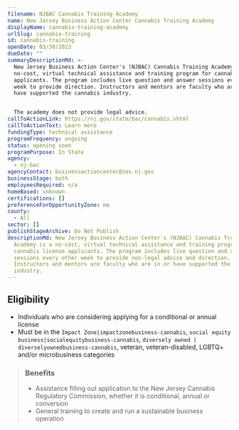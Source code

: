 ```yaml
---
filename: NJBAC Cannabis Training Academy
name: New Jersey Business Action Center Cannabis Training Academy
displayName: cannabis-training-academy
urlSlug: cannabis-training
id: cannabis-training
openDate: 03/30/2023
dueDate: ""
summaryDescriptionMd: >-
  New Jersey Business Action Center's (NJBAC) Cannabis Training Academy is a
  no-cost, virtual technical assistance and training program for cannabis
  applicants. The program includes live question and answer sessions every other
  week to provide direction. Instructors and mentors are faculty who are in or
  have supported the cannabis industry.


  The academy does not provide legal advice.
callToActionLink: https://nj.gov/state/bac/cannabis.shtml
callToActionText: Learn more
fundingType: technical assistance
programFrequency: ongoing
status: opening soon
programPurpose: In State
agency:
  - nj-bac
agencyContact: businessactioncenter@sos.nj.gov
businessStage: both
employeesRequired: n/a
homeBased: unknown
certifications: []
preferenceForOpportunityZone: no
county:
  - All
sector: []
publishStageArchive: Do Not Publish
descriptionMd: New Jersey Business Action Center's (NJBAC) Cannabis Training
  Academy is a no-cost, virtual technical assistance and training program for
  cannabis license applicants. The program includes live question and answer
  sessions every other week to provide non-legal advice and direction.
  Instructors and mentors are faculty who are in or have supported the cannabis
  industry.
---
```


## Eligibility

- Individuals who are considering applying for a conditional or annual license
- Must be in the `Impact Zone|impactzonebusiness-cannabis`, `social equity business|socialequitybusiness-cannabis`, `diversely owned | diverselyownedbusiness-cannabis`, veteran, veteran-disabled, LGBTQ+ and/or microbusiness categories

> ### Benefits
>
> - Assistance filling out application to the New Jersey Cannabis Regulatory Commission, whether it is conditional, annual or conversion
> - General training to create and run a sustainable business operation
